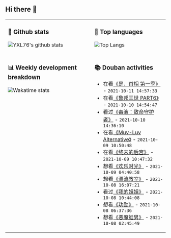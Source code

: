 ## Hi there 👋

<table>
<tr>
<td valign="top" width="54%">

### 🔭 Github stats

![YXL76's github stats](https://github-readme-stats.yxl76.vercel.app/api?username=YXL76&count_private=true&show_icons=true&include_all_commits=true&theme=prussian&line_height=28&disable_animations=true)

</td>

<td valign="top" width="46%">

### 🌱 Top languages

![Top Langs](https://github-readme-stats.yxl76.vercel.app/api/top-langs/?username=YXL76&layout=compact&theme=prussian&langs_count=8&hide=HTML,CSS,SCSS)

</td>
</tr>
<tr>
<td valign="top" width="54%">

### 📊 Weekly development breakdown

![Wakatime stats](https://github-readme-stats.yxl76.vercel.app/api/wakatime?username=YXL76&layout=compact&theme=prussian)


</td>
<td valign="top" width="46%">

### 📚 Douban activities

- 在看[《是，首相 第一季》](http://movie.douban.com/subject/1441948/) - `2021-10-11 14:57:33`
- 在看[《鲁邦三世 PART6》](http://movie.douban.com/subject/35474330/) - `2021-10-10 14:54:47`
- 看过[《毒液：致命守护者》](http://movie.douban.com/subject/3168101/) - `2021-10-10 14:36:10`
- 在看[《Muv-Luv Alternative》](http://movie.douban.com/subject/35233901/) - `2021-10-09 10:50:48`
- 在看[《终末的后宫》](http://movie.douban.com/subject/35071015/) - `2021-10-09 10:47:32`
- 想看[《欢乐时光》](http://movie.douban.com/subject/26550176/) - `2021-10-09 04:40:58`
- 想看[《漂流教室》](http://movie.douban.com/subject/1548784/) - `2021-10-08 16:07:21`
- 看过[《我的姐姐》](http://movie.douban.com/subject/35158160/) - `2021-10-08 10:44:08`
- 想看[《功勋》](http://movie.douban.com/subject/34951103/) - `2021-10-08 06:37:36`
- 想看[《恶魔蛙男》](http://movie.douban.com/subject/26661608/) - `2021-10-08 02:45:49`

</td>
</tr>
</table>

<!--
**YXL76/YXL76** is a ✨ _special_ ✨ repository because its `README.md` (this file) appears on your GitHub profile.

Here are some ideas to get you started:

- 🔭 I’m currently working on ...
- 🌱 I’m currently learning ...
- 👯 I’m looking to collaborate on ...
- 🤔 I’m looking for help with ...
- 💬 Ask me about ...
- 📫 How to reach me: ...
- 😄 Pronouns: ...
- ⚡ Fun fact: ...
-->
